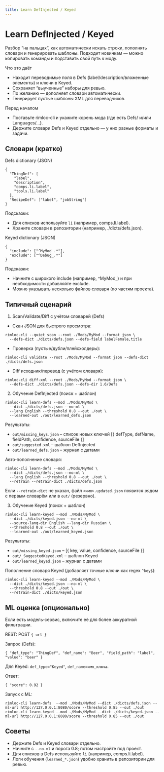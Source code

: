 ```yaml
---
title: Learn DefInjected / Keyed
---
```


# Learn DefInjected / Keyed

Разбор “на пальцах”, как автоматически искать строки, пополнять словари и генерировать шаблоны. Подходит новичкам — можно копировать команды и подставить свой путь к моду.

Что это даёт
- Находит переводимые поля в Defs (label/description/вложенные элементы) и ключи в Keyed.
- Сохраняет “выученные” наборы для ревью.
- По желанию — дополняет словари автоматически.
- Генерирует пустые шаблоны XML для переводчиков.

Перед началом
- Поставьте rimloc-cli и укажите корень мода (где есть Defs/ и/или Languages/...).
- Держите словари Defs и Keyed отдельно — у них разные форматы и задачи.

## Словари (кратко)

Defs dictionary (JSON)
```
{
  "ThingDef": [
    "label",
    "description",
    "comps.li.label",
    "tools.li.label"
  ],
  "RecipeDef": ["label", "jobString"]
}
```
Подсказки:
- Для списков используйте `li` (например, comps.li.label).
- Храните словари в репозитории (например, ./dicts/defs.json).

Keyed dictionary (JSON)
```
{
  "include": ["^MyMod_.*"],
  "exclude": ["^Debug_.*"]
}
```
Подсказки:
- Начните с широкого include (например, ^MyMod_) и при необходимости добавляйте exclude.
- Можно указывать несколько файлов словаря (по частям проекта).

## Типичный сценарий

1) Scan/Validate/Diff c учётом словарей (Defs)
- Скан JSON для быстрого просмотра:
```
rimloc-cli --quiet scan --root ./Mods/MyMod --format json \
  --defs-dict ./dicts/defs.json --defs-field labelFemale,title
```
- Проверка (пустые/дубли/плейсхолдеры):
```
rimloc-cli validate --root ./Mods/MyMod --format json --defs-dict ./dicts/defs.json
```
- Diff исходник/перевод (с учётом словаря):
```
rimloc-cli diff-xml --root ./Mods/MyMod --format json \
  --defs-dict ./dicts/defs.json --defs-dir 1.6/Defs
```

2) Обучение DefInjected (поиск + шаблон)
```
rimloc-cli learn-defs --mod ./Mods/MyMod \
  --dict ./dicts/defs.json --no-ml \
  --lang English --threshold 0.8 --out ./out \
  --learned-out ./out/learned_defs.json
```
Результаты:
- `out/missing_keys.json` – список новых ключей [{ defType, defName, fieldPath, confidence, sourceFile }]
- `out/suggested.xml` – шаблон DefInjected
- `out/learned_defs.json` – журнал с датами

Авто‑пополнение словаря:
```
rimloc-cli learn-defs --mod ./Mods/MyMod \
  --dict ./dicts/defs.json --no-ml \
  --lang English --threshold 0.8 --out ./out \
  --retrain --retrain-dict ./dicts/defs.json
```
Если `--retrain-dict` не указан, файл `<имя>.updated.json` появится рядом с первым словарём или в `out/` (резервно).

3) Обучение Keyed (поиск + шаблон)
```
rimloc-cli learn-keyed --mod ./Mods/MyMod \
  --dict ./dicts/keyed.json --no-ml \
  --source-lang-dir English --lang-dir Russian \
  --threshold 0.8 --out ./out \
  --learned-out ./out/learned_keyed.json
```
Результаты:
- `out/missing_keyed.json` – [{ key, value, confidence, sourceFile }]
- `out/_SuggestedKeyed.xml` – шаблон Keyed
- `out/learned_keyed.json` – журнал с датами

Пополнение словаря Keyed (добавляет точные ключи как regex `^key$`):
```
rimloc-cli learn-keyed --mod ./Mods/MyMod \
  --dict ./dicts/keyed.json --no-ml \
  --threshold 0.8 --out ./out \
  --retrain-dict ./dicts/keyed.json
```

## ML оценка (опционально)
Если есть модель‑сервис, включите её для более аккуратной фильтрации.

REST: POST `{ url }`

Запрос (Defs):
```
{ "def_type": "ThingDef", "def_name": "Beer", "field_path": "label", "value": "beer" }
```
Для Keyed: `def_type="Keyed"`, `def_name=имя_ключа`.

Ответ:
```
{ "score": 0.92 }
```

Запуск с ML:
```
rimloc-cli learn-defs  --mod ./Mods/MyMod --dict ./dicts/defs.json --ml-url http://127.0.0.1:8080/score --threshold 0.85 --out ./out
rimloc-cli learn-keyed --mod ./Mods/MyMod --dict ./dicts/keyed.json --ml-url http://127.0.0.1:8080/score --threshold 0.85 --out ./out
```

## Советы
- Держите Defs и Keyed словари отдельно.
- Начните с `--no-ml` и порога 0.8; потом настройте под проект.
- Для списков в Defs используйте `li` (например, comps.li.label).
- Логи обучения (`learned_*.json`) удобно хранить в репозитории для ревью.

